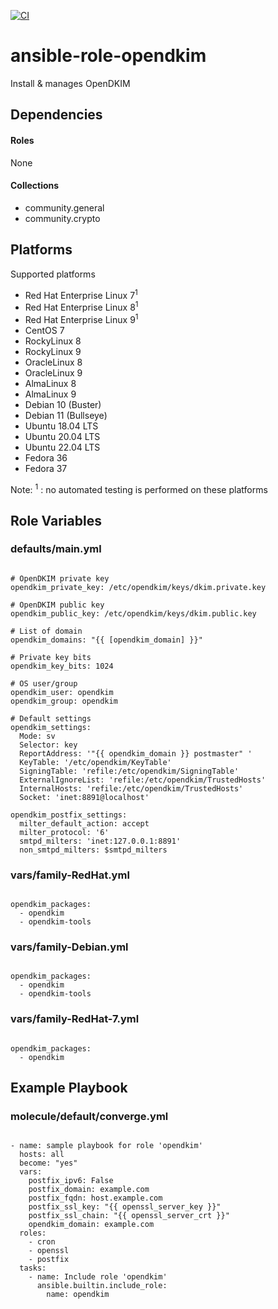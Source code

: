 [![CI](https://github.com/de-it-krachten/ansible-role-opendkim/workflows/CI/badge.svg?event=push)](https://github.com/de-it-krachten/ansible-role-opendkim/actions?query=workflow%3ACI)


# ansible-role-opendkim

Install & manages OpenDKIM 



## Dependencies

#### Roles
None

#### Collections
- community.general
- community.crypto

## Platforms

Supported platforms

- Red Hat Enterprise Linux 7<sup>1</sup>
- Red Hat Enterprise Linux 8<sup>1</sup>
- Red Hat Enterprise Linux 9<sup>1</sup>
- CentOS 7
- RockyLinux 8
- RockyLinux 9
- OracleLinux 8
- OracleLinux 9
- AlmaLinux 8
- AlmaLinux 9
- Debian 10 (Buster)
- Debian 11 (Bullseye)
- Ubuntu 18.04 LTS
- Ubuntu 20.04 LTS
- Ubuntu 22.04 LTS
- Fedora 36
- Fedora 37

Note:
<sup>1</sup> : no automated testing is performed on these platforms

## Role Variables
### defaults/main.yml
<pre><code>
# OpenDKIM private key
opendkim_private_key: /etc/opendkim/keys/dkim.private.key

# OpenDKIM public key
opendkim_public_key: /etc/opendkim/keys/dkim.public.key

# List of domain
opendkim_domains: "{{ [opendkim_domain] }}"

# Private key bits
opendkim_key_bits: 1024

# OS user/group
opendkim_user: opendkim
opendkim_group: opendkim

# Default settings
opendkim_settings:
  Mode: sv
  Selector: key
  ReportAddress: '"{{ opendkim_domain }} postmaster" <postmaster@{{ opendkim_domain }}>'
  KeyTable: '/etc/opendkim/KeyTable'
  SigningTable: 'refile:/etc/opendkim/SigningTable'
  ExternalIgnoreList: 'refile:/etc/opendkim/TrustedHosts'
  InternalHosts: 'refile:/etc/opendkim/TrustedHosts'
  Socket: 'inet:8891@localhost'

opendkim_postfix_settings:
  milter_default_action: accept
  milter_protocol: '6'
  smtpd_milters: 'inet:127.0.0.1:8891'
  non_smtpd_milters: $smtpd_milters
</pre></code>


### vars/family-RedHat.yml
<pre><code>
opendkim_packages:
  - opendkim
  - opendkim-tools
</pre></code>

### vars/family-Debian.yml
<pre><code>
opendkim_packages:
  - opendkim
  - opendkim-tools
</pre></code>

### vars/family-RedHat-7.yml
<pre><code>
opendkim_packages:
  - opendkim
</pre></code>



## Example Playbook
### molecule/default/converge.yml
<pre><code>
- name: sample playbook for role 'opendkim'
  hosts: all
  become: "yes"
  vars:
    postfix_ipv6: False
    postfix_domain: example.com
    postfix_fqdn: host.example.com
    postfix_ssl_key: "{{ openssl_server_key }}"
    postfix_ssl_chain: "{{ openssl_server_crt }}"
    opendkim_domain: example.com
  roles:
    - cron
    - openssl
    - postfix
  tasks:
    - name: Include role 'opendkim'
      ansible.builtin.include_role:
        name: opendkim
</pre></code>
